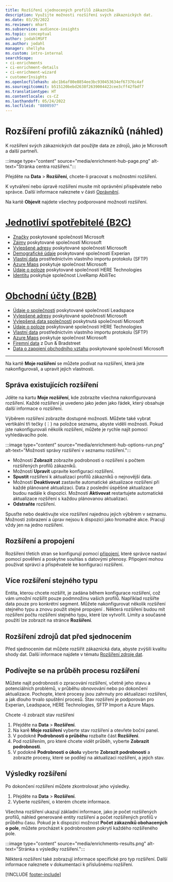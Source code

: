 ```yaml
---
title: Rozšíření sjednocených profilů zákazníka
description: Využijte možnosti rozšíření svých zákaznických dat.
ms.date: 03/29/2022
ms.reviewer: mhart
ms.subservice: audience-insights
ms.topic: conceptual
author: jodahlMSFT
ms.author: jodahl
manager: shellyha
ms.custom: intro-internal
searchScope:
- ci-enrichments
- ci-enrichment-details
- ci-enrichment-wizard
- customerInsights
ms.openlocfilehash: abc1b6af80e8854ee3bc930453634ef67376c4af
ms.sourcegitcommit: b515120bebd2638f2639004422cee3cff42fbdf7
ms.translationtype: HT
ms.contentlocale: cs-CZ
ms.lasthandoff: 05/24/2022
ms.locfileid: "8800597"
---
```

# <a name="enrichment-for-customer-profiles-preview"></a>Rozšíření profilů zákazníků (náhled)

K rozšíření svých zákaznických dat použijte data ze zdrojů, jako je Microsoft a další partneři.

:::image type="content" source="media/enrichment-hub-page.png" alt-text="Stránka centra rozšíření.":::

Přejděte na **Data** > **Rozšíření**, chcete-li pracovat s možnostmi rozšíření.  

K vytváření nebo úpravě rozšíření musíte mít oprávnění přispěvatele nebo správce. Další informace naleznete v části [Oprávnění](permissions.md).

Na kartě **Objevit** najdete všechny podporované možnosti rozšíření.

# <a name="individual-consumers-b-to-c"></a>[Jednotliví spotřebitelé (B2C)](#tab/b2c)

- [Značky](enrichment-microsoft.md) poskytované společností Microsoft
- [Zájmy](enrichment-microsoft.md) poskytované společností Microsoft
- [Vylepšené adresy](enrichment-enhanced-addresses.md) poskytované společností Microsoft 
- [Demografické údaje](enrichment-experian.md) poskytované společností Experian
- [Vlastní data](enrichment-SFTP-custom-import.md) prostřednictvím vlastního importu protokolu (SFTP) 
- [Azure Maps](enrichment-azure-maps.md) poskytuje společnost Microsoft
- [Údaje o poloze](enrichment-here.md) poskytované společností HERE Technologies 
- [Identitu](enrichment-liveramp.md) poskytuje společnost LiveRamp AbiliTec

# <a name="business-accounts-b-to-b"></a>[Obchodní účty (B2B)](#tab/b2b)

- [Údaje o společnosti](enrichment-leadspace.md) poskytované společností Leadspace
- [Vylepšené adresy](enrichment-enhanced-addresses.md) poskytované společností Microsoft 
- [Vylepšená data společnosti](enrichment-enhanced-company-data.md) poskytnutá společností Microsoft
- [Údaje o poloze](enrichment-here.md) poskytované společností HERE Technologies 
- [Vlastní data](enrichment-SFTP-custom-import.md) prostřednictvím vlastního importu protokolu (SFTP) 
- [Azure Maps](enrichment-azure-maps.md) poskytuje společnost Microsoft
- [Firemní data](enrichment-dnb.md) z Dun & Bradstreet
- [Data o zapojení obchodního vztahu](enrichment-office.md) poskytované společností Microsoft

---

Na kartě **Moje rozšíření** se můžete podívat na rozšíření, která jste nakonfigurovali, a upravit jejich vlastnosti.

## <a name="manage-existing-enrichments"></a>Správa existujících rozšíření

Jděte na kartu **Moje rozšíření**, kde zobrazíte všechna nakonfigurovaná rozšíření. Každé rozšíření je uvedeno jako jeden jako řádek, který obsahuje další informace o rozšíření.

Výběrem rozšíření zobrazíte dostupné možnosti. Můžete také vybrat vertikální tři tečky (&vellip;) na položce seznamu, abyste viděli možnosti. Pokud jste nakonfigurovali několik rozšíření, můžete je rychle najít pomocí vyhledávacího pole.

:::image type="content" source="media/enrichment-hub-options-run.png" alt-text="Možnosti správy rozšíření v seznamu rozšíření.":::

- Možností **Zobrazit** zobrazíte podrobnosti o rozšíření s počtem rozšířených profilů zákazníků.
- Možností **Upravit** upravíte konfiguraci rozšíření.
- **Spustit** rozšíření k aktualizaci profilů zákazníků o nejnovější data.
- Možností **Deaktivovat** zastavíte automatické aktualizace rozšíření při každé plánované aktualizaci. Data z poslední úspěšné aktualizace budou nadále k dispozici. Možností **Aktivovat** restartujete automatické aktualizace rozšíření s každou plánovanou aktualizací.
- **Odstraňte** rozšíření.

Spusťte nebo deaktivujte více rozšíření najednou jejich výběrem v seznamu. Možnosti zobrazení a úprav nejsou k dispozici jako hromadné akce. Pracují vždy jen na jedno rozšíření.

## <a name="enrichments-and-connections"></a>Rozšíření a propojení 

Rozšíření třetích stran se konfigurují pomocí [připojení](connections.md), které správce nastaví pomocí pověření a poskytne souhlas s datovými přenosy. Připojení mohou používat správci a přispěvatelé ke konfiguraci rozšíření.  

## <a name="multiple-enrichments-of-the-same-type"></a>Více rozšíření stejného typu

Entita, kterou chcete rozšířit, je zadána během konfigurace rozšíření, což vám umožní rozšířit pouze podmnožinu vašich profilů. Například rozšiřte data pouze pro konkrétní segment. Můžete nakonfigurovat několik rozšíření stejného typu a znovu použít stejné propojení . Některá rozšíření budou mít rozšíření počtu rozšíření stejného typu, které lze vytvořit. Limity a současné použití lze zobrazit na stránce **Rozšíření**.

## <a name="enrich-data-sources-before-unification"></a>Rozšíření zdrojů dat před sjednocením

Před sjednocením dat můžete rozšířit zákaznická data, abyste zvýšili kvalitu shody dat. Další informace najdete v tématu [Rozšíření zdroje dat](data-sources-enrichment.md).

## <a name="see-the-progress-of-the-enrichment-process"></a>Podívejte se na průběh procesu rozšíření

Můžete najít podrobnosti o zpracování rozšíření, včetně jeho stavu a potenciálních problémů, v průběhu obnovování nebo po dokončení aktualizace. Pochopte, které procesy jsou zahrnuty pro aktualizaci rozšíření, a jak dlouho trvalo spuštění procesů. Stav rozšíření je podporován pro Experian, Leadspace, HERE Technologies, SFTP Import a Azure Maps.

Chcete -li zobrazit stav rozšíření

1. Přejděte na **Data** > **Rozšíření**. 
1. Na karě **Moje rozšíření** vyberte stav rozšíření a otevřete boční panel. 
1. V podokně **Podrobnosti o průběhu** rozbalte část **Rozšíření**. 
1. Pod rozšířením, pro které chcete vidět průběh, vyberte **Zobrazit podrobnosti**. 
1. V podokně **Podrobnosti o úkolu** vyberte **Zobrazit podrobnosti** a zobrazte procesy, které se podílejí na aktualizaci rozšíření, a jejich stav. 

## <a name="enrichment-results"></a>Výsledky rozšíření

Po dokončení rozšíření můžete zkontrolovat jeho výsledky.

1. Přejděte na **Data** > **Rozšíření**. 
1. Vyberte rozšíření, o kterém chcete informace.

Všechna rozšíření ukazují základní informace, jako je počet rozšířených profilů, náhled generované entity rozšíření a počet rozšířených profilů v průběhu času. Pokud je k dispozici možnost **Počet zákazníků obohacených o pole**, můžete procházet k podrobnostem pokrytí každého rozšířeného pole.

:::image type="content" source="media/enrichments-results.png" alt-text="Stránka s výsledky rozšíření.":::

Některá rozšíření také zobrazují informace specifické pro typ rozšíření. Další informace naleznete v dokumentaci k příslušnému rozšíření.


[!INCLUDE [footer-include](includes/footer-banner.md)]
